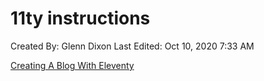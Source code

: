 # 11ty instructions

Created By: Glenn Dixon
Last Edited: Oct 10, 2020 7:33 AM

[Creating A Blog With Eleventy](https://keepinguptodate.com/pages/2019/06/creating-blog-with-eleventy/)